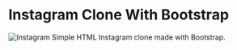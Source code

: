 # Instagram Clone With Bootstrap
![Instagram]([https://upload.wikimedia.org/wikipedia/commons/thumb/9/95/Instagram_logo_2022.svg/2048px-Instagram_logo_2022.svg.png](https://e7.pngegg.com/pngimages/284/477/png-clipart-computer-icons-graphy-instagram-logo-instagram-logo-miscellaneous-text-thumbnail.png))
Simple HTML Instagram clone made with Bootstrap.
